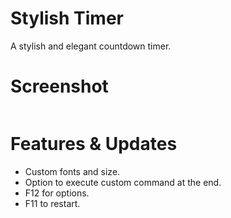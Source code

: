 # Stylish Timer
A stylish and elegant countdown timer.

# Screenshot
<img src="https://a.fsdn.com/con/app/proj/stylish-timer/screenshots/timer.png" alt=""/>

# Features & Updates
- Custom fonts and size.
- Option to execute custom command at the end.
- F12 for options.
- F11 to restart.
